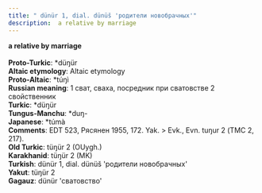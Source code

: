 ```yaml
---
title: " dünür 1, dial. dünüš 'родители новобрачных'"
description:  a relative by marriage
---
```

<strong> a relative by marriage</strong><br><br>
<strong>Proto-Turkic</strong>:  *düŋür<br>
<strong>Altaic etymology</strong>:  Altaic etymology<br>
<strong> Proto-Altaic</strong>:  *túŋì<br>
<strong>Russian meaning</strong>:  1 сват, сваха, посредник при сватовстве 2 свойственник<br>
<strong>Turkic</strong>:  *düŋür<br>
<strong>Tungus-Manchu</strong>:  *duŋ-<br>
<strong>Japanese</strong>:  *túmà<br>
<strong>Comments</strong>:  EDT 523, Рясянен 1955, 172. Yak. > Evk., Evn. tuŋur 2 (ТМС 2, 217).<br>
<strong>Old Turkic</strong>:  tüŋür 2 (OUygh.)<br>
<strong>Karakhanid</strong>:  tüŋür 2 (MK)<br>
<strong>Turkish</strong>:  dünür 1, dial. dünüš 'родители новобрачных'<br>
<strong>Yakut</strong>:  tüŋür 2<br>
<strong>Gagauz</strong>:  dünür 'сватовство'<br>


